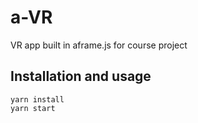 # a-VR
VR app built in aframe.js for course project

## Installation and usage

```
yarn install
yarn start
```
